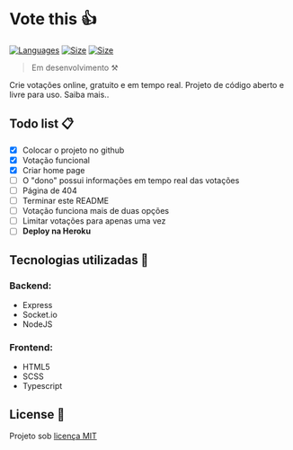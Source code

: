 # Vote this 👍
[![Languages](https://img.shields.io/github/languages/count/nkkfu/vote-this?style=flat-square)](#) [![Size](https://img.shields.io/github/repo-size/nkkfu/vote-this?style=flat-square)]() [![Size](https://img.shields.io/github/license/nkkfu/vote-this?style=flat-square)]()

> Em desenvolvimento ⚒

Crie votações online, gratuito e em tempo real. Projeto de código aberto e livre para uso. Saiba mais..

## Todo list 📋

- [x] Colocar o projeto no github
- [x] Votação funcional
- [x] Criar home page
- [ ] O "dono" possui informações em tempo real das votações
- [ ] Página de 404
- [ ] Terminar este README
- [ ] Votação funciona mais de duas opções
- [ ] Limitar votações para apenas uma vez
- [ ] **Deploy na Heroku** 

## Tecnologias utilizadas 🚀

### Backend:
- Express
- Socket.io
- NodeJS

### Frontend:
- HTML5
- SCSS
- Typescript

## License 📃

Projeto sob [licença MIT](https://github.com/NKKFu/vote-this/blob/master/LICENSE)